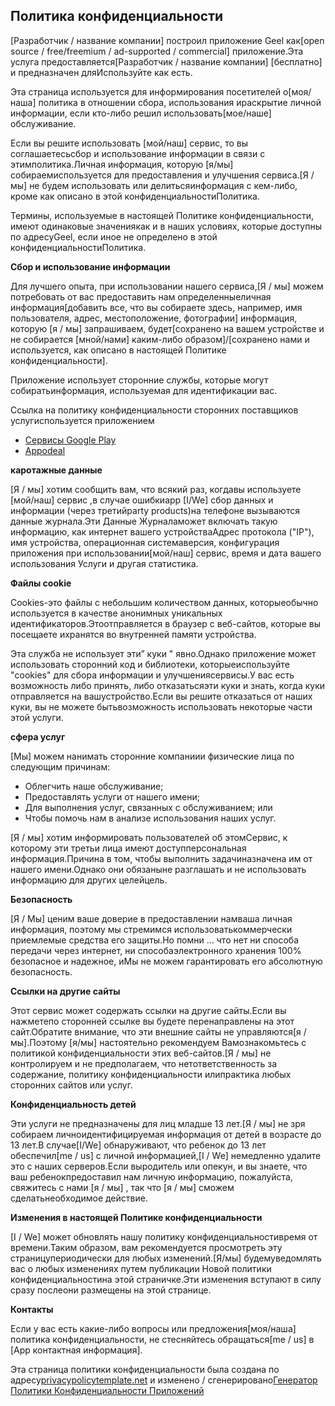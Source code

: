 ## <ya-tr-span data-index="145-0" data-value="Privacy Policy" data-translation="Политика конфиденциальности" data-type="trSpan">Политика конфиденциальности</ya-tr-span>

<ya-tr-span data-index="146-0" data-value="
 [Developer/Company name] built the Geel app as" data-translation="
 [Разработчик / название компании] построил приложение Geel как" data-type="trSpan">[Разработчик / название компании] построил приложение Geel как</ya-tr-span><ya-tr-span data-index="147-0" data-value="[open source/free/freemium/ad-supported/commercial] app." data-translation="[open source / free/freemium / ad-supported / commercial] приложение." data-type="trSpan">[open source / free/freemium / ad-supported / commercial] приложение.</ya-tr-span><ya-tr-span data-index="148-0" data-value="This SERVICE is provided by" data-translation="Эта услуга предоставляется" data-type="trSpan">Эта услуга предоставляется</ya-tr-span><ya-tr-span data-index="149-0" data-value="[Developer/Company name] [at no cost] and is intended for" data-translation="[Разработчик / название компании] [бесплатно] и предназначен для" data-type="trSpan">[Разработчик / название компании] [бесплатно] и предназначен для</ya-tr-span><ya-tr-span data-index="150-0" data-value="use as is." data-translation="Используйте как есть." data-type="trSpan">Используйте как есть.</ya-tr-span>

<ya-tr-span data-index="151-0" data-value="
 This page is used to inform visitors regarding" data-translation="
 Эта страница используется для информирования посетителей о" data-type="trSpan">Эта страница используется для информирования посетителей о</ya-tr-span><ya-tr-span data-index="152-0" data-value="[my/our] policies with the collection, use, and" data-translation="[моя/наша] политика в отношении сбора, использования и" data-type="trSpan">[моя/наша] политика в отношении сбора, использования и</ya-tr-span><ya-tr-span data-index="153-0" data-value="disclosure of Personal Information if anyone decided to use" data-translation="раскрытие личной информации, если кто-либо решил использовать" data-type="trSpan">раскрытие личной информации, если кто-либо решил использовать</ya-tr-span><ya-tr-span data-index="154-0" data-value="[my/our] Service." data-translation="[мое/наше] обслуживание." data-type="trSpan">[мое/наше] обслуживание.</ya-tr-span>

<ya-tr-span data-index="155-0" data-value="
 If you choose to use [my/our] Service, then you agree" data-translation="
 Если вы решите использовать [мой/наш] сервис, то вы соглашаетесь" data-type="trSpan">Если вы решите использовать [мой/наш] сервис, то вы соглашаетесь</ya-tr-span><ya-tr-span data-index="156-0" data-value="to the collection and use of information in relation to this" data-translation="сбор и использование информации в связи с этим" data-type="trSpan">сбор и использование информации в связи с этим</ya-tr-span><ya-tr-span data-index="157-0" data-value="policy." data-translation="политика." data-type="trSpan">политика.</ya-tr-span><ya-tr-span data-index="158-0" data-value="The Personal Information that [I/We] collect is" data-translation="Личная информация, которую [я/мы] собираем" data-type="trSpan">Личная информация, которую [я/мы] собираем</ya-tr-span><ya-tr-span data-index="159-0" data-value="used for providing and improving the Service." data-translation="используется для предоставления и улучшения сервиса." data-type="trSpan">используется для предоставления и улучшения сервиса.</ya-tr-span><ya-tr-span data-index="160-0" data-value="[I/We] will not use or share your" data-translation="[Я / мы] не будем использовать или делиться" data-type="trSpan">[Я / мы] не будем использовать или делиться</ya-tr-span><ya-tr-span data-index="161-0" data-value="information with anyone except as described in this Privacy" data-translation="информация с кем-либо, кроме как описано в этой конфиденциальности" data-type="trSpan">информация с кем-либо, кроме как описано в этой конфиденциальности</ya-tr-span><ya-tr-span data-index="162-0" data-value="Policy." data-translation="Политика." data-type="trSpan">Политика.</ya-tr-span>

<ya-tr-span data-index="163-0" data-value="
 The terms used in this Privacy Policy have the same meanings" data-translation="
 Термины, используемые в настоящей Политике конфиденциальности, имеют одинаковые значения" data-type="trSpan">Термины, используемые в настоящей Политике конфиденциальности, имеют одинаковые значения</ya-tr-span><ya-tr-span data-index="164-0" data-value="as in our Terms and Conditions, which is accessible at" data-translation="как и в наших условиях, которые доступны по адресу" data-type="trSpan">как и в наших условиях, которые доступны по адресу</ya-tr-span><ya-tr-span data-index="165-0" data-value="Geel unless otherwise defined in this Privacy" data-translation="Geel, если иное не определено в этой конфиденциальности" data-type="trSpan">Geel, если иное не определено в этой конфиденциальности</ya-tr-span><ya-tr-span data-index="166-0" data-value="Policy." data-translation="Политика." data-type="trSpan">Политика.</ya-tr-span>

**<ya-tr-span data-index="167-0" data-value="Information Collection and Use" data-translation="Сбор и использование информации" data-type="trSpan">Сбор и использование информации</ya-tr-span>**

<ya-tr-span data-index="168-0" data-value="
 For a better experience, while using our Service," data-translation="
 Для лучшего опыта, при использовании нашего сервиса," data-type="trSpan">Для лучшего опыта, при использовании нашего сервиса,</ya-tr-span><ya-tr-span data-index="169-0" data-value="[I/We] may require you to provide us with certain" data-translation="[Я / мы] можем потребовать от вас предоставить нам определенные" data-type="trSpan">[Я / мы] можем потребовать от вас предоставить нам определенные</ya-tr-span><ya-tr-span data-index="170-0" data-value="personally identifiable information[add whatever else you collect here, e.g. users name, address, location, pictures] The" data-translation="личная информация[добавить все, что вы собираете здесь, например, имя пользователя, адрес, местоположение, фотографии] " data-type="trSpan">личная информация[добавить все, что вы собираете здесь, например, имя пользователя, адрес, местоположение, фотографии]</ya-tr-span> <ya-tr-span data-index="171-0" data-value="information that [I/We] request will be" data-translation="информация, которую [я / мы] запрашиваем, будет" data-type="trSpan">информация, которую [я / мы] запрашиваем, будет</ya-tr-span><ya-tr-span data-index="172-0" data-value="[retained on your device and is not collected by [me/us] in any way]/[retained by us and used as described in this privacy policy]." data-translation="[сохранено на вашем устройстве и не собирается [мной/нами] каким-либо образом]/[сохранено нами и используется, как описано в настоящей Политике конфиденциальности]." data-type="trSpan">[сохранено на вашем устройстве и не собирается [мной/нами] каким-либо образом]/[сохранено нами и используется, как описано в настоящей Политике конфиденциальности].</ya-tr-span>

<ya-tr-span data-index="173-0" data-value="
 The app does use third party services that may collect" data-translation="
 Приложение использует сторонние службы, которые могут собирать" data-type="trSpan">Приложение использует сторонние службы, которые могут собирать</ya-tr-span><ya-tr-span data-index="174-0" data-value="information used to identify you." data-translation="информация, используемая для идентификации вас." data-type="trSpan">информация, используемая для идентификации вас.</ya-tr-span>

<ya-tr-span data-index="175-0" data-value="
 Link to privacy policy of third party service providers" data-translation="
 Ссылка на политику конфиденциальности сторонних поставщиков услуг" data-type="trSpan">Ссылка на политику конфиденциальности сторонних поставщиков услуг</ya-tr-span><ya-tr-span data-index="176-0" data-value="used by the app" data-translation="используется приложением" data-type="trSpan">используется приложением</ya-tr-span>

*   [<ya-tr-span data-index="177-0" data-value="Google Play Services" data-translation="Сервисы Google Play" data-type="trSpan">Сервисы Google Play</ya-tr-span>](https://www.google.com/policies/privacy/)
*   [<ya-tr-span data-index="178-0" data-value="Appodeal" data-translation="Appodeal" data-type="trSpan">Appodeal</ya-tr-span>](https://www.appodeal.com/home/privacy-policy/)

**<ya-tr-span data-index="179-0" data-value="Log Data" data-translation="каротажные данные" data-type="trSpan">каротажные данные</ya-tr-span>**

<ya-tr-span data-index="180-0" data-value="
 [I/We] want to inform you that whenever" data-translation="
 [Я / мы] хотим сообщить вам, что всякий раз, когда" data-type="trSpan">[Я / мы] хотим сообщить вам, что всякий раз, когда</ya-tr-span><ya-tr-span data-index="181-0" data-value="you use [my/our] Service, in a case of an error in the" data-translation="вы используете [мой/наш] сервис ,в случае ошибки" data-type="trSpan">вы используете [мой/наш] сервис ,в случае ошибки</ya-tr-span><ya-tr-span data-index="182-0" data-value="app [I/We] collect data and information (through third" data-translation="app [I/We] сбор данных и информации (через третий" data-type="trSpan">app [I/We] сбор данных и информации (через третий</ya-tr-span><ya-tr-span data-index="183-0" data-value="party products) on your phone called Log Data." data-translation="party products)на телефоне вызываются данные журнала." data-type="trSpan">party products)на телефоне вызываются данные журнала.</ya-tr-span><ya-tr-span data-index="184-0" data-value="This Log Data" data-translation="Эти Данные Журнала" data-type="trSpan">Эти Данные Журнала</ya-tr-span><ya-tr-span data-index="185-0" data-value="may include information such as your device Internet" data-translation="может включать такую информацию, как интернет вашего устройства" data-type="trSpan">может включать такую информацию, как интернет вашего устройства</ya-tr-span><ya-tr-span data-index="186-0" data-value="Protocol (“IP”) address, device name, operating system" data-translation="Адрес протокола (&quot;IP&quot;), имя устройства, операционная система" data-type="trSpan">Адрес протокола ("IP"), имя устройства, операционная система</ya-tr-span><ya-tr-span data-index="187-0" data-value="version, the configuration of the app when utilizing" data-translation="версия, конфигурация приложения при использовании" data-type="trSpan">версия, конфигурация приложения при использовании</ya-tr-span><ya-tr-span data-index="188-0" data-value="[my/our] Service, the time and date of your use of the" data-translation="[мой/наш] сервис, время и дата вашего использования" data-type="trSpan">[мой/наш] сервис, время и дата вашего использования</ya-tr-span> <ya-tr-span data-index="189-0" data-value=" Service, and other statistics." data-translation=" Услуги и другая статистика." data-type="trSpan">Услуги и другая статистика.</ya-tr-span>

**<ya-tr-span data-index="190-0" data-value="Cookies" data-translation="Файлы cookie" data-type="trSpan">Файлы cookie</ya-tr-span>**

<ya-tr-span data-index="191-0" data-value="
 Cookies are files with a small amount of data that are" data-translation="
 Cookies-это файлы с небольшим количеством данных, которые" data-type="trSpan" data-selected="false">Cookies-это файлы с небольшим количеством данных, которые</ya-tr-span><ya-tr-span data-index="192-0" data-value="commonly used as anonymous unique identifiers." data-translation="обычно используется в качестве анонимных уникальных идентификаторов." data-type="trSpan">обычно используется в качестве анонимных уникальных идентификаторов.</ya-tr-span><ya-tr-span data-index="193-0" data-value="These are" data-translation="Это" data-type="trSpan">Это</ya-tr-span><ya-tr-span data-index="194-0" data-value="sent to your browser from the websites that you visit and" data-translation="отправляется в браузер с веб-сайтов, которые вы посещаете и" data-type="trSpan">отправляется в браузер с веб-сайтов, которые вы посещаете и</ya-tr-span><ya-tr-span data-index="195-0" data-value="are stored on your device's internal memory." data-translation="хранятся во внутренней памяти устройства." data-type="trSpan">хранятся во внутренней памяти устройства.</ya-tr-span>

<ya-tr-span data-index="196-0" data-value="
 This Service does not use these “cookies” explicitly." data-translation="
 Эта служба не использует эти” куки &quot; явно." data-type="trSpan">Эта служба не использует эти” куки " явно.</ya-tr-span><ya-tr-span data-index="197-0" data-value="However, the app may use third party code and libraries that" data-translation="Однако приложение может использовать сторонний код и библиотеки, которые" data-type="trSpan">Однако приложение может использовать сторонний код и библиотеки, которые</ya-tr-span><ya-tr-span data-index="198-0" data-value="use “cookies” to collect information and improve their" data-translation="используйте &quot;cookies&quot; для сбора информации и улучшения" data-type="trSpan">используйте "cookies" для сбора информации и улучшения</ya-tr-span><ya-tr-span data-index="199-0" data-value="services." data-translation="сервисы." data-type="trSpan">сервисы.</ya-tr-span><ya-tr-span data-index="200-0" data-value="You have the option to either accept or refuse" data-translation="У вас есть возможность либо принять, либо отказаться" data-type="trSpan">У вас есть возможность либо принять, либо отказаться</ya-tr-span><ya-tr-span data-index="201-0" data-value="these cookies and know when a cookie is being sent to your" data-translation="эти куки и знать, когда куки отправляется на ваш" data-type="trSpan">эти куки и знать, когда куки отправляется на ваш</ya-tr-span><ya-tr-span data-index="202-0" data-value="device." data-translation="устройство." data-type="trSpan">устройство.</ya-tr-span><ya-tr-span data-index="203-0" data-value="If you choose to refuse our cookies, you may not be" data-translation="Если вы решите отказаться от наших куки, вы не можете быть" data-type="trSpan">Если вы решите отказаться от наших куки, вы не можете быть</ya-tr-span><ya-tr-span data-index="204-0" data-value="able to use some portions of this Service." data-translation="возможность использовать некоторые части этой услуги." data-type="trSpan">возможность использовать некоторые части этой услуги.</ya-tr-span>

**<ya-tr-span data-index="205-0" data-value="Service Providers" data-translation="сфера услуг" data-type="trSpan">сфера услуг</ya-tr-span>**

<ya-tr-span data-index="206-0" data-value="
 [I/We] may employ third-party companies" data-translation="
 [Мы] можем нанимать сторонние компании" data-type="trSpan">[Мы] можем нанимать сторонние компании</ya-tr-span><ya-tr-span data-index="207-0" data-value="and individuals due to the following reasons:" data-translation="и физические лица по следующим причинам:" data-type="trSpan">и физические лица по следующим причинам:</ya-tr-span>

*   <ya-tr-span data-index="208-0" data-value="To facilitate our Service;" data-translation="Облегчить наше обслуживание;" data-type="trSpan">Облегчить наше обслуживание;</ya-tr-span>
*   <ya-tr-span data-index="209-0" data-value="To provide the Service on our behalf;" data-translation="Предоставлять услуги от нашего имени;" data-type="trSpan">Предоставлять услуги от нашего имени;</ya-tr-span>
*   <ya-tr-span data-index="210-0" data-value="To perform Service-related services; or" data-translation="Для выполнения услуг, связанных с обслуживанием; или" data-type="trSpan">Для выполнения услуг, связанных с обслуживанием; или</ya-tr-span>
*   <ya-tr-span data-index="211-0" data-value="To assist us in analyzing how our Service is used." data-translation="Чтобы помочь нам в анализе использования наших услуг." data-type="trSpan">Чтобы помочь нам в анализе использования наших услуг.</ya-tr-span>

<ya-tr-span data-index="212-0" data-value="
 [I/We] want to inform users of this" data-translation="
 [Я / мы] хотим информировать пользователей об этом" data-type="trSpan">[Я / мы] хотим информировать пользователей об этом</ya-tr-span><ya-tr-span data-index="213-0" data-value="Service that these third parties have access to your" data-translation="Сервис, к которому эти третьи лица имеют доступ" data-type="trSpan" data-selected="false">Сервис, к которому эти третьи лица имеют доступ</ya-tr-span><ya-tr-span data-index="214-0" data-value="Personal Information." data-translation="персональная информация." data-type="trSpan">персональная информация.</ya-tr-span><ya-tr-span data-index="215-0" data-value="The reason is to perform the tasks" data-translation="Причина в том, чтобы выполнить задачи" data-type="trSpan">Причина в том, чтобы выполнить задачи</ya-tr-span><ya-tr-span data-index="216-0" data-value="assigned to them on our behalf." data-translation="назначена им от нашего имени." data-type="trSpan">назначена им от нашего имени.</ya-tr-span><ya-tr-span data-index="217-0" data-value="However, they are obligated" data-translation="Однако они обязаны" data-type="trSpan">Однако они обязаны</ya-tr-span><ya-tr-span data-index="218-0" data-value="not to disclose or use the information for any other" data-translation="не разглашать и не использовать информацию для других целей" data-type="trSpan">не разглашать и не использовать информацию для других целей</ya-tr-span><ya-tr-span data-index="219-0" data-value="purpose." data-translation="цель." data-type="trSpan">цель.</ya-tr-span>

**<ya-tr-span data-index="220-0" data-value="Security" data-translation="Безопасность" data-type="trSpan">Безопасность</ya-tr-span>**

<ya-tr-span data-index="221-0" data-value="
 [I/We] value your trust in providing us" data-translation="
 [Я / Мы] ценим ваше доверие в предоставлении нам" data-type="trSpan">[Я / Мы] ценим ваше доверие в предоставлении нам</ya-tr-span><ya-tr-span data-index="222-0" data-value="your Personal Information, thus we are striving to use" data-translation="ваша личная информация, поэтому мы стремимся использовать" data-type="trSpan">ваша личная информация, поэтому мы стремимся использовать</ya-tr-span><ya-tr-span data-index="223-0" data-value="commercially acceptable means of protecting it." data-translation="коммерчески приемлемые средства его защиты." data-type="trSpan">коммерчески приемлемые средства его защиты.</ya-tr-span><ya-tr-span data-index="224-0" data-value="But remember" data-translation="Но помни ... " data-type="trSpan">Но помни ...</ya-tr-span> <ya-tr-span data-index="225-0" data-value="that no method of transmission over the internet, or method" data-translation="что нет ни способа передачи через интернет, ни способа" data-type="trSpan">что нет ни способа передачи через интернет, ни способа</ya-tr-span><ya-tr-span data-index="226-0" data-value="of electronic storage is 100% secure and reliable, and" data-translation="электронного хранения 100% безопасное и надежное, и" data-type="trSpan">электронного хранения 100% безопасное и надежное, и</ya-tr-span><ya-tr-span data-index="227-0" data-value="[I/We] cannot guarantee its absolute security." data-translation="Мы не можем гарантировать его абсолютную безопасность." data-type="trSpan">Мы не можем гарантировать его абсолютную безопасность.</ya-tr-span>

**<ya-tr-span data-index="228-0" data-value="Links to Other Sites" data-translation="Ссылки на другие сайты" data-type="trSpan">Ссылки на другие сайты</ya-tr-span>**

<ya-tr-span data-index="229-0" data-value="
 This Service may contain links to other sites." data-translation="
 Этот сервис может содержать ссылки на другие сайты." data-type="trSpan">Этот сервис может содержать ссылки на другие сайты.</ya-tr-span><ya-tr-span data-index="230-0" data-value="If you click" data-translation="Если вы нажмете" data-type="trSpan">Если вы нажмете</ya-tr-span><ya-tr-span data-index="231-0" data-value="on a third-party link, you will be directed to that site." data-translation="по сторонней ссылке вы будете перенаправлены на этот сайт." data-type="trSpan">по сторонней ссылке вы будете перенаправлены на этот сайт.</ya-tr-span><ya-tr-span data-index="232-0" data-value="Note that these external sites are not operated by" data-translation="Обратите внимание, что эти внешние сайты не управляются" data-type="trSpan">Обратите внимание, что эти внешние сайты не управляются</ya-tr-span><ya-tr-span data-index="233-0" data-value="[me/us]." data-translation="[я / мы]." data-type="trSpan">[я / мы].</ya-tr-span><ya-tr-span data-index="234-0" data-value="Therefore, [I/We] strongly advise you to" data-translation="Поэтому [я/мы] настоятельно рекомендуем Вам" data-type="trSpan">Поэтому [я/мы] настоятельно рекомендуем Вам</ya-tr-span><ya-tr-span data-index="235-0" data-value="review the Privacy Policy of these websites." data-translation="ознакомьтесь с политикой конфиденциальности этих веб-сайтов." data-type="trSpan">ознакомьтесь с политикой конфиденциальности этих веб-сайтов.</ya-tr-span><ya-tr-span data-index="236-0" data-value="[I/We] have no control over and assume no" data-translation="[Я / мы] не контролируем и не предполагаем, что нет" data-type="trSpan">[Я / мы] не контролируем и не предполагаем, что нет</ya-tr-span><ya-tr-span data-index="237-0" data-value="responsibility for the content, privacy policies, or" data-translation="ответственность за содержание, политику конфиденциальности или" data-type="trSpan" data-selected="false">ответственность за содержание, политику конфиденциальности или</ya-tr-span><ya-tr-span data-index="238-0" data-value="practices of any third-party sites or services." data-translation="практика любых сторонних сайтов или услуг." data-type="trSpan">практика любых сторонних сайтов или услуг.</ya-tr-span>

**<ya-tr-span data-index="239-0" data-value="Children’s Privacy" data-translation="Конфиденциальность детей" data-type="trSpan">Конфиденциальность детей</ya-tr-span>**

<ya-tr-span data-index="240-0" data-value="
 These Services do not address anyone under the age of 13." data-translation="
 Эти услуги не предназначены для лиц младше 13 лет." data-type="trSpan">Эти услуги не предназначены для лиц младше 13 лет.</ya-tr-span><ya-tr-span data-index="241-0" data-value="[I/We] do not knowingly collect personally" data-translation="[Я / мы] не зря собираем лично" data-type="trSpan">[Я / мы] не зря собираем лично</ya-tr-span><ya-tr-span data-index="242-0" data-value="identifiable information from children under 13." data-translation="идентифицируемая информация от детей в возрасте до 13 лет." data-type="trSpan">идентифицируемая информация от детей в возрасте до 13 лет.</ya-tr-span><ya-tr-span data-index="243-0" data-value="In the case" data-translation="В случае" data-type="trSpan">В случае</ya-tr-span><ya-tr-span data-index="244-0" data-value="[I/We] discover that a child under 13 has provided" data-translation="[I/We] обнаруживают, что ребенок до 13 лет обеспечил" data-type="trSpan">[I/We] обнаруживают, что ребенок до 13 лет обеспечил</ya-tr-span><ya-tr-span data-index="245-0" data-value="[me/us] with personal information," data-translation="[me / us] с личной информацией," data-type="trSpan">[me / us] с личной информацией,</ya-tr-span><ya-tr-span data-index="246-0" data-value="[I/We] immediately delete this from our servers." data-translation="[I / We] немедленно удалите это с наших серверов." data-type="trSpan">[I / We] немедленно удалите это с наших серверов.</ya-tr-span><ya-tr-span data-index="247-0" data-value="If you" data-translation="Если вы" data-type="trSpan">Если вы</ya-tr-span><ya-tr-span data-index="248-0" data-value="are a parent or guardian and you are aware that your child" data-translation="родитель или опекун, и вы знаете, что ваш ребенок" data-type="trSpan">родитель или опекун, и вы знаете, что ваш ребенок</ya-tr-span><ya-tr-span data-index="249-0" data-value="has provided us with personal information, please contact" data-translation="предоставил нам личную информацию, пожалуйста, свяжитесь с нами" data-type="trSpan">предоставил нам личную информацию, пожалуйста, свяжитесь с нами</ya-tr-span> <ya-tr-span data-index="250-0" data-value=" [me/us] so that [I/We] will be able to do" data-translation=" [я / мы] , так что [я / мы] сможем сделать" data-type="trSpan">[я / мы] , так что [я / мы] сможем сделать</ya-tr-span><ya-tr-span data-index="251-0" data-value="necessary actions." data-translation="необходимое действие." data-type="trSpan">необходимое действие.</ya-tr-span>

**<ya-tr-span data-index="252-0" data-value="Changes to This Privacy Policy" data-translation="Изменения в настоящей Политике конфиденциальности" data-type="trSpan">Изменения в настоящей Политике конфиденциальности</ya-tr-span>**

<ya-tr-span data-index="253-0" data-value="
 [I/We] may update our Privacy Policy from" data-translation="
 [I / We] может обновлять нашу политику конфиденциальности" data-type="trSpan">[I / We] может обновлять нашу политику конфиденциальности</ya-tr-span><ya-tr-span data-index="254-0" data-value="time to time." data-translation="время от времени." data-type="trSpan">время от времени.</ya-tr-span><ya-tr-span data-index="255-0" data-value="Thus, you are advised to review this page" data-translation="Таким образом, вам рекомендуется просмотреть эту страницу" data-type="trSpan">Таким образом, вам рекомендуется просмотреть эту страницу</ya-tr-span><ya-tr-span data-index="256-0" data-value="periodically for any changes." data-translation="периодически для любых изменений." data-type="trSpan">периодически для любых изменений.</ya-tr-span><ya-tr-span data-index="257-0" data-value="[I/We] will" data-translation="[Я/мы] будем" data-type="trSpan">[Я/мы] будем</ya-tr-span><ya-tr-span data-index="258-0" data-value="notify you of any changes by posting the new Privacy Policy" data-translation="уведомлять вас о любых изменениях путем публикации Новой политики конфиденциальности" data-type="trSpan" data-selected="false">уведомлять вас о любых изменениях путем публикации Новой политики конфиденциальности</ya-tr-span><ya-tr-span data-index="259-0" data-value="on this page." data-translation="на этой страничке." data-type="trSpan">на этой страничке.</ya-tr-span><ya-tr-span data-index="260-0" data-value="These changes are effective immediately after" data-translation="Эти изменения вступают в силу сразу после" data-type="trSpan">Эти изменения вступают в силу сразу после</ya-tr-span><ya-tr-span data-index="261-0" data-value="they are posted on this page." data-translation="они размещены на этой странице." data-type="trSpan">они размещены на этой странице.</ya-tr-span>

**<ya-tr-span data-index="262-0" data-value="Contact Us" data-translation="Контакты" data-type="trSpan">Контакты</ya-tr-span>**

<ya-tr-span data-index="263-0" data-value="
 If you have any questions or suggestions about" data-translation="
 Если у вас есть какие-либо вопросы или предложения" data-type="trSpan" data-selected="false">Если у вас есть какие-либо вопросы или предложения</ya-tr-span><ya-tr-span data-index="264-0" data-value="[my/our] Privacy Policy, do not hesitate to contact" data-translation="[моя/наша] политика конфиденциальности, не стесняйтесь обращаться" data-type="trSpan">[моя/наша] политика конфиденциальности, не стесняйтесь обращаться</ya-tr-span><ya-tr-span data-index="265-0" data-value="[me/us] at [App Contact informations]." data-translation="[me / us] в [App контактная информация]." data-type="trSpan">[me / us] в [App контактная информация].</ya-tr-span>

<ya-tr-span data-index="266-0" data-value="
 This privacy policy page was created at" data-translation="
 Эта страница политики конфиденциальности была создана по адресу" data-type="trSpan">Эта страница политики конфиденциальности была создана по адресу</ya-tr-span>[<ya-tr-span data-index="267-0" data-value="privacypolicytemplate.net" data-translation="privacypolicytemplate.net" data-type="trSpan">privacypolicytemplate.net</ya-tr-span>](https://privacypolicytemplate.net) <ya-tr-span data-index="70-1" data-value="
 " data-translation="
 " data-type="trSpan"></ya-tr-span> <ya-tr-span data-index="268-0" data-value="and modified/generated by" data-translation="и изменено / сгенерировано" data-type="trSpan">и изменено / сгенерировано</ya-tr-span>[<ya-tr-span data-index="269-0" data-value="App Privacy Policy Generator" data-translation="Генератор Политики Конфиденциальности Приложений" data-type="trSpan">Генератор Политики Конфиденциальности Приложений</ya-tr-span>](https://app-privacy-policy-generator.firebaseapp.com/)
